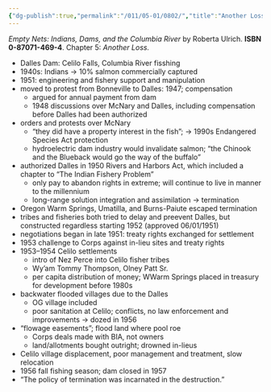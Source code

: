 ```yaml
---
{"dg-publish":true,"permalink":"/011/05-01/0802/","title":"Another Loss","tags":["ETHNS350"],"noteIcon":"1","created":"2024-09-26T13:45:04.159-07:00","updated":"2024-09-26T15:29:48.294-07:00"}
---
```


*Empty Nets: Indians, Dams, and the Columbia River* by Roberta Ulrich. **ISBN 0-87071-469-4**. Chapter 5: *Another Loss.*

- Dalles Dam: Celilo Falls, Columbia River fisshing
- 1940s: Indians → 10% salmon commercially captured
- 1951: engineering and fishery support and manipulation
- moved to protest from Bonneville to Dalles: 1947; compensation
	- argued for annual payment from dam
	- 1948 discussions over McNary and Dalles, including compensation before Dalles had been authorized
- orders and protests over McNary
	- “they did have a property interest in the fish”; → 1990s Endangered Species Act protection
	- hydroelectric dam industry would invalidate salmon; “the Chinook and the Blueback would go the way of the buffalo”
- authorized Dalles in 1950 Rivers and Harbors Act, which included a chapter to “The Indian Fishery Problem”
	- only pay to abandon rights in extreme; will continue to live in manner to the millennium
	- long-range solution integration and assimilation → termination
- Oregon Warm Springs, Umatilla, and Burns-Paiute escaped termination
- tribes and fisheries both tried to delay and preevent Dalles, but constructed regardless starting 1952 (approved 06/01/1951)
- negotiations began in late 1951: treaty rights exchanged for settlement
- 1953 challenge to Corps against in-lieu sites and treaty rights
- 1953–1954 Celilo settlements
	- intro of Nez Perce into Celilo fisher tribes
	- Wy’am Tommy Thompson, Olney Patt Sr.
	- per capita distribution of money; WWarm Springs placed in treasury for development before 1980s
- backwater flooded villages due to the Dalles
	- OG village included
	- poor sanitation at Celilo; conflicts, no law enforcement and improvements → dozed in 1956
- “flowage easements”; flood land where pool roe
	- Corps deals made with BIA, not owners
	- land/allotments bought outright; drowned in-lieus
- Celilo village displacement, poor management and treatment, slow relocation
- 1956 fall fishing season; dam closed in 1957
- “The policy of termination was incarnated in the destruction.”